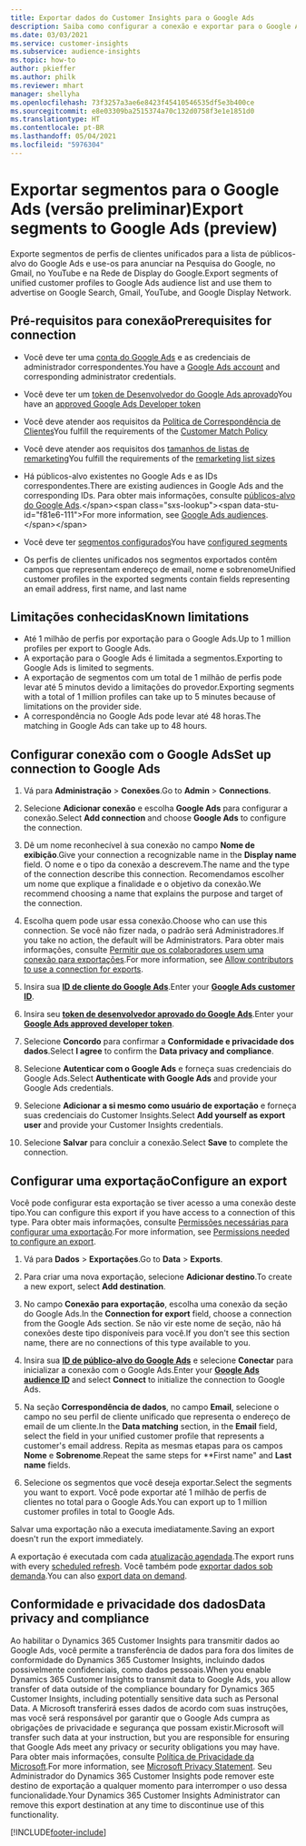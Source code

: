 ```yaml
---
title: Exportar dados do Customer Insights para o Google Ads
description: Saiba como configurar a conexão e exportar para o Google Ads.
ms.date: 03/03/2021
ms.service: customer-insights
ms.subservice: audience-insights
ms.topic: how-to
author: pkieffer
ms.author: philk
ms.reviewer: mhart
manager: shellyha
ms.openlocfilehash: 73f3257a3ae6e8423f45410546535df5e3b400ce
ms.sourcegitcommit: e8e03309ba2515374a70c132d0758f3e1e1851d0
ms.translationtype: HT
ms.contentlocale: pt-BR
ms.lasthandoff: 05/04/2021
ms.locfileid: "5976304"
---
```

# <a name="export-segments-to-google-ads-preview"></a><span data-ttu-id="f81e6-103">Exportar segmentos para o Google Ads (versão preliminar)</span><span class="sxs-lookup"><span data-stu-id="f81e6-103">Export segments to Google Ads (preview)</span></span>

<span data-ttu-id="f81e6-104">Exporte segmentos de perfis de clientes unificados para a lista de públicos-alvo do Google Ads e use-os para anunciar na Pesquisa do Google, no Gmail, no YouTube e na Rede de Display do Google.</span><span class="sxs-lookup"><span data-stu-id="f81e6-104">Export segments of unified customer profiles to Google Ads audience list and use them to advertise on Google Search, Gmail, YouTube, and Google Display Network.</span></span> 

## <a name="prerequisites-for-connection"></a><span data-ttu-id="f81e6-105">Pré-requisitos para conexão</span><span class="sxs-lookup"><span data-stu-id="f81e6-105">Prerequisites for connection</span></span>

-   <span data-ttu-id="f81e6-106">Você deve ter uma [conta do Google Ads](https://ads.google.com/) e as credenciais de administrador correspondentes.</span><span class="sxs-lookup"><span data-stu-id="f81e6-106">You have a [Google Ads account](https://ads.google.com/) and corresponding administrator credentials.</span></span>
-   <span data-ttu-id="f81e6-107">Você deve ter um [token de Desenvolvedor do Google Ads aprovado](https://developers.google.com/google-ads/api/docs/first-call/dev-token)</span><span class="sxs-lookup"><span data-stu-id="f81e6-107">You have an [approved Google Ads Developer token](https://developers.google.com/google-ads/api/docs/first-call/dev-token)</span></span> 
-   <span data-ttu-id="f81e6-108">Você deve atender aos requisitos da [Política de Correspondência de Clientes](https://support.google.com/adspolicy/answer/6299717)</span><span class="sxs-lookup"><span data-stu-id="f81e6-108">You fulfill the requirements of the [Customer Match Policy](https://support.google.com/adspolicy/answer/6299717)</span></span>
-   <span data-ttu-id="f81e6-109">Você deve atender aos requisitos dos [tamanhos de listas de remarketing](https://support.google.com/google-ads/answer/7558048)</span><span class="sxs-lookup"><span data-stu-id="f81e6-109">You fulfill the requirements of the [remarketing list sizes](https://support.google.com/google-ads/answer/7558048)</span></span> 

-   <span data-ttu-id="f81e6-110">Há públicos-alvo existentes no Google Ads e as IDs correspondentes.</span><span class="sxs-lookup"><span data-stu-id="f81e6-110">There are existing audiences in Google Ads and the corresponding IDs.</span></span> <span data-ttu-id="f81e6-111">Para obter mais informações, consulte [públicos-alvo do Google Ads](https://support.google.com/google-ads/answer/7558048?hl=en#:~:text=Audience%20lists%20is%20a%20section,Display%20Network%20through%20remarketing%20campaigns.).</span><span class="sxs-lookup"><span data-stu-id="f81e6-111">For more information, see [Google Ads audiences](https://support.google.com/google-ads/answer/7558048?hl=en#:~:text=Audience%20lists%20is%20a%20section,Display%20Network%20through%20remarketing%20campaigns.).</span></span>
-   <span data-ttu-id="f81e6-112">Você deve ter [segmentos configurados](segments.md)</span><span class="sxs-lookup"><span data-stu-id="f81e6-112">You have [configured segments](segments.md)</span></span>
-   <span data-ttu-id="f81e6-113">Os perfis de clientes unificados nos segmentos exportados contêm campos que representam endereço de email, nome e sobrenome</span><span class="sxs-lookup"><span data-stu-id="f81e6-113">Unified customer profiles in the exported segments contain fields representing an email address, first name, and last name</span></span>

## <a name="known-limitations"></a><span data-ttu-id="f81e6-114">Limitações conhecidas</span><span class="sxs-lookup"><span data-stu-id="f81e6-114">Known limitations</span></span>

- <span data-ttu-id="f81e6-115">Até 1 milhão de perfis por exportação para o Google Ads.</span><span class="sxs-lookup"><span data-stu-id="f81e6-115">Up to 1 million profiles per export to Google Ads.</span></span>
- <span data-ttu-id="f81e6-116">A exportação para o Google Ads é limitada a segmentos.</span><span class="sxs-lookup"><span data-stu-id="f81e6-116">Exporting to Google Ads is limited to segments.</span></span>
- <span data-ttu-id="f81e6-117">A exportação de segmentos com um total de 1 milhão de perfis pode levar até 5 minutos devido a limitações do provedor.</span><span class="sxs-lookup"><span data-stu-id="f81e6-117">Exporting segments with a total of 1 million profiles can take up to 5 minutes because of limitations on the provider side.</span></span> 
- <span data-ttu-id="f81e6-118">A correspondência no Google Ads pode levar até 48 horas.</span><span class="sxs-lookup"><span data-stu-id="f81e6-118">The matching in Google Ads can take up to 48 hours.</span></span>

## <a name="set-up-connection-to-google-ads"></a><span data-ttu-id="f81e6-119">Configurar conexão com o Google Ads</span><span class="sxs-lookup"><span data-stu-id="f81e6-119">Set up connection to Google Ads</span></span>

1. <span data-ttu-id="f81e6-120">Vá para **Administração** > **Conexões**.</span><span class="sxs-lookup"><span data-stu-id="f81e6-120">Go to **Admin** > **Connections**.</span></span>

1. <span data-ttu-id="f81e6-121">Selecione **Adicionar conexão** e escolha **Google Ads** para configurar a conexão.</span><span class="sxs-lookup"><span data-stu-id="f81e6-121">Select **Add connection** and choose **Google Ads** to configure the connection.</span></span>

1. <span data-ttu-id="f81e6-122">Dê um nome reconhecível à sua conexão no campo **Nome de exibição**.</span><span class="sxs-lookup"><span data-stu-id="f81e6-122">Give your connection a recognizable name in the **Display name** field.</span></span> <span data-ttu-id="f81e6-123">O nome e o tipo da conexão a descrevem.</span><span class="sxs-lookup"><span data-stu-id="f81e6-123">The name and the type of the connection describe this connection.</span></span> <span data-ttu-id="f81e6-124">Recomendamos escolher um nome que explique a finalidade e o objetivo da conexão.</span><span class="sxs-lookup"><span data-stu-id="f81e6-124">We recommend choosing a name that explains the purpose and target of the connection.</span></span>

1. <span data-ttu-id="f81e6-125">Escolha quem pode usar essa conexão.</span><span class="sxs-lookup"><span data-stu-id="f81e6-125">Choose who can use this connection.</span></span> <span data-ttu-id="f81e6-126">Se você não fizer nada, o padrão será Administradores.</span><span class="sxs-lookup"><span data-stu-id="f81e6-126">If you take no action, the default will be Administrators.</span></span> <span data-ttu-id="f81e6-127">Para obter mais informações, consulte [Permitir que os colaboradores usem uma conexão para exportações](connections.md#allow-contributors-to-use-a-connection-for-exports).</span><span class="sxs-lookup"><span data-stu-id="f81e6-127">For more information, see [Allow contributors to use a connection for exports](connections.md#allow-contributors-to-use-a-connection-for-exports).</span></span>

1. <span data-ttu-id="f81e6-128">Insira sua **[ID de cliente do Google Ads](https://support.google.com/google-ads/answer/1704344)**.</span><span class="sxs-lookup"><span data-stu-id="f81e6-128">Enter your **[Google Ads customer ID](https://support.google.com/google-ads/answer/1704344)**.</span></span>

1. <span data-ttu-id="f81e6-129">Insira seu **[token de desenvolvedor aprovado do Google Ads](https://developers.google.com/google-ads/api/docs/first-call/dev-token)**.</span><span class="sxs-lookup"><span data-stu-id="f81e6-129">Enter your **[Google Ads approved developer token](https://developers.google.com/google-ads/api/docs/first-call/dev-token)**.</span></span>

1. <span data-ttu-id="f81e6-130">Selecione **Concordo** para confirmar a **Conformidade e privacidade dos dados**.</span><span class="sxs-lookup"><span data-stu-id="f81e6-130">Select **I agree** to confirm the **Data privacy and compliance**.</span></span>

1. <span data-ttu-id="f81e6-131">Selecione **Autenticar com o Google Ads** e forneça suas credenciais do Google Ads.</span><span class="sxs-lookup"><span data-stu-id="f81e6-131">Select **Authenticate with Google Ads** and provide your Google Ads credentials.</span></span>

1. <span data-ttu-id="f81e6-132">Selecione **Adicionar a si mesmo como usuário de exportação** e forneça suas credenciais do Customer Insights.</span><span class="sxs-lookup"><span data-stu-id="f81e6-132">Select **Add yourself as export user** and provide your Customer Insights credentials.</span></span>

1. <span data-ttu-id="f81e6-133">Selecione **Salvar** para concluir a conexão.</span><span class="sxs-lookup"><span data-stu-id="f81e6-133">Select **Save** to complete the connection.</span></span> 

## <a name="configure-an-export"></a><span data-ttu-id="f81e6-134">Configurar uma exportação</span><span class="sxs-lookup"><span data-stu-id="f81e6-134">Configure an export</span></span>

<span data-ttu-id="f81e6-135">Você pode configurar esta exportação se tiver acesso a uma conexão deste tipo.</span><span class="sxs-lookup"><span data-stu-id="f81e6-135">You can configure this export if you have access to a connection of this type.</span></span> <span data-ttu-id="f81e6-136">Para obter mais informações, consulte [Permissões necessárias para configurar uma exportação](export-destinations.md#set-up-a-new-export).</span><span class="sxs-lookup"><span data-stu-id="f81e6-136">For more information, see [Permissions needed to configure an export](export-destinations.md#set-up-a-new-export).</span></span>

1. <span data-ttu-id="f81e6-137">Vá para **Dados** > **Exportações**.</span><span class="sxs-lookup"><span data-stu-id="f81e6-137">Go to **Data** > **Exports**.</span></span>

1. <span data-ttu-id="f81e6-138">Para criar uma nova exportação, selecione **Adicionar destino**.</span><span class="sxs-lookup"><span data-stu-id="f81e6-138">To create a new export, select **Add destination**.</span></span>

1. <span data-ttu-id="f81e6-139">No campo **Conexão para exportação**, escolha uma conexão da seção do Google Ads.</span><span class="sxs-lookup"><span data-stu-id="f81e6-139">In the **Connection for export** field, choose a connection from the Google Ads section.</span></span> <span data-ttu-id="f81e6-140">Se não vir este nome de seção, não há conexões deste tipo disponíveis para você.</span><span class="sxs-lookup"><span data-stu-id="f81e6-140">If you don't see this section name, there are no connections of this type available to you.</span></span>

1. <span data-ttu-id="f81e6-141">Insira sua **[ID de público-alvo do Google Ads](https://support.google.com/google-ads/answer/7558048?hl=en#:~:text=Audience%20lists%20is%20a%20section,Display%20Network%20through%20remarketing%20campaigns.)** e selecione **Conectar** para inicializar a conexão com o Google Ads.</span><span class="sxs-lookup"><span data-stu-id="f81e6-141">Enter your **[Google Ads audience ID](https://support.google.com/google-ads/answer/7558048?hl=en#:~:text=Audience%20lists%20is%20a%20section,Display%20Network%20through%20remarketing%20campaigns.)** and select **Connect** to initialize the connection to Google Ads.</span></span>

1. <span data-ttu-id="f81e6-142">Na seção **Correspondência de dados**, no campo **Email**, selecione o campo no seu perfil de cliente unificado que representa o endereço de email de um cliente.</span><span class="sxs-lookup"><span data-stu-id="f81e6-142">In the **Data matching** section, in the **Email** field, select the field in your unified customer profile that represents a customer's email address.</span></span> <span data-ttu-id="f81e6-143">Repita as mesmas etapas para os campos **Nome** e **Sobrenome**.</span><span class="sxs-lookup"><span data-stu-id="f81e6-143">Repeat the same steps for \*\*First name" and **Last name** fields.</span></span>

1. <span data-ttu-id="f81e6-144">Selecione os segmentos que você deseja exportar.</span><span class="sxs-lookup"><span data-stu-id="f81e6-144">Select the segments you want to export.</span></span> <span data-ttu-id="f81e6-145">Você pode exportar até 1 milhão de perfis de clientes no total para o Google Ads.</span><span class="sxs-lookup"><span data-stu-id="f81e6-145">You can export up to 1 million customer profiles in total to Google Ads.</span></span>

<span data-ttu-id="f81e6-146">Salvar uma exportação não a executa imediatamente.</span><span class="sxs-lookup"><span data-stu-id="f81e6-146">Saving an export doesn't run the export immediately.</span></span>

<span data-ttu-id="f81e6-147">A exportação é executada com cada [atualização agendada](system.md#schedule-tab).</span><span class="sxs-lookup"><span data-stu-id="f81e6-147">The export runs with every [scheduled refresh](system.md#schedule-tab).</span></span> <span data-ttu-id="f81e6-148">Você também pode [exportar dados sob demanda](export-destinations.md#run-exports-on-demand).</span><span class="sxs-lookup"><span data-stu-id="f81e6-148">You can also [export data on demand](export-destinations.md#run-exports-on-demand).</span></span> 

## <a name="data-privacy-and-compliance"></a><span data-ttu-id="f81e6-149">Conformidade e privacidade dos dados</span><span class="sxs-lookup"><span data-stu-id="f81e6-149">Data privacy and compliance</span></span>

<span data-ttu-id="f81e6-150">Ao habilitar o Dynamics 365 Customer Insights para transmitir dados ao Google Ads, você permite a transferência de dados para fora dos limites de conformidade do Dynamics 365 Customer Insights, incluindo dados possivelmente confidenciais, como dados pessoais.</span><span class="sxs-lookup"><span data-stu-id="f81e6-150">When you enable Dynamics 365 Customer Insights to transmit data to Google Ads, you allow transfer of data outside of the compliance boundary for Dynamics 365 Customer Insights, including potentially sensitive data such as Personal Data.</span></span> <span data-ttu-id="f81e6-151">A Microsoft transferirá esses dados de acordo com suas instruções, mas você será responsável por garantir que o Google Ads cumpra as obrigações de privacidade e segurança que possam existir.</span><span class="sxs-lookup"><span data-stu-id="f81e6-151">Microsoft will transfer such data at your instruction, but you are responsible for ensuring that Google Ads meet any privacy or security obligations you may have.</span></span> <span data-ttu-id="f81e6-152">Para obter mais informações, consulte [Política de Privacidade da Microsoft](https://go.microsoft.com/fwlink/?linkid=396732).</span><span class="sxs-lookup"><span data-stu-id="f81e6-152">For more information, see [Microsoft Privacy Statement](https://go.microsoft.com/fwlink/?linkid=396732).</span></span>
<span data-ttu-id="f81e6-153">Seu Administrador do Dynamics 365 Customer Insights pode remover este destino de exportação a qualquer momento para interromper o uso dessa funcionalidade.</span><span class="sxs-lookup"><span data-stu-id="f81e6-153">Your Dynamics 365 Customer Insights Administrator can remove this export destination at any time to discontinue use of this functionality.</span></span>


[!INCLUDE[footer-include](../includes/footer-banner.md)]
